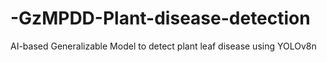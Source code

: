 # -GzMPDD-Plant-disease-detection
AI-based Generalizable Model to detect plant leaf disease using YOLOv8n
